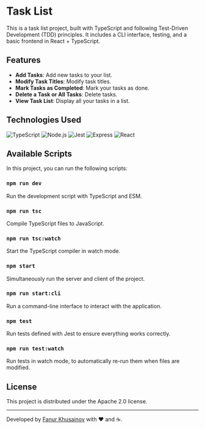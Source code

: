 # Task List

This is a task list project, built with TypeScript and following Test-Driven Development (TDD) principles. It includes a CLI interface, testing, and a basic frontend in React + TypeScript.

## Features

- **Add Tasks**: Add new tasks to your list.
- **Modify Task Titles**: Modify task titles.
- **Mark Tasks as Completed**: Mark your tasks as done.
- **Delete a Task or All Tasks**: Delete tasks.
- **View Task List**: Display all your tasks in a list.

## Technologies Used

![TypeScript](https://img.shields.io/badge/-TypeScript-3178C6?style=flat-square&logo=typescript&logoColor=white)
![Node.js](https://img.shields.io/badge/-Node.js-339933?style=flat-square&logo=nodedotjs&logoColor=white)
![Jest](https://img.shields.io/badge/-Jest-C21325?style=flat-square&logo=jest&logoColor=white)
![Express](https://img.shields.io/badge/-Express-000000?style=flat-square&logo=express&logoColor=white)
![React](https://img.shields.io/badge/-React-61DAFB?style=flat-square&logo=react&logoColor=white)

## Available Scripts

In this project, you can run the following scripts:

### `npm run dev`
Run the development script with TypeScript and ESM.

### `npm run tsc`
Compile TypeScript files to JavaScript.

### `npm run tsc:watch`
Start the TypeScript compiler in watch mode.

### `npm start`
Simultaneously run the server and client of the project.

### `npm run start:cli`
Run a command-line interface to interact with the application.

### `npm test`
Run tests defined with Jest to ensure everything works correctly.

### `npm run test:watch`
Run tests in watch mode, to automatically re-run them when files are modified.

## License

This project is distributed under the Apache 2.0 license.

---

Developed by [Fanur Khusainov](https://www.linkedin.com/in/fanur-khusainov-ab86b2102/) with ❤️ and ☕.
